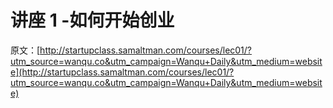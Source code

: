 # 讲座 1 -如何开始创业

原文：[http://startupclass.samaltman.com/courses/lec01/?utm_source=wanqu.co&utm_campaign=Wanqu+Daily&utm_medium=website](http://startupclass.samaltman.com/courses/lec01/?utm_source=wanqu.co&utm_campaign=Wanqu+Daily&utm_medium=website)
